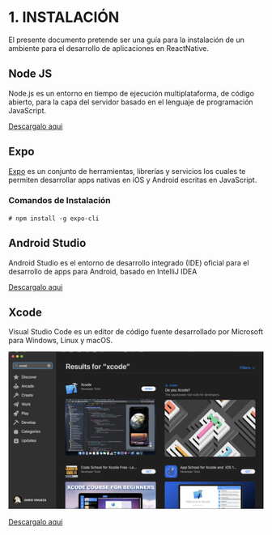 # 1. INSTALACIÓN

El presente documento pretende ser una guía para la instalación de un ambiente para el desarrollo de aplicaciones en ReactNative.

## Node JS

Node.js es un entorno en tiempo de ejecución multiplataforma, de código abierto, para la capa del servidor basado en el lenguaje de programación JavaScript.

[Descargalo aqui](https://nodejs.org/)

## Expo

[Expo](https://expo.io) es un conjunto de herramientas, librerías y servicios los cuales te permiten desarrollar apps nativas en iOS y Android escritas en JavaScript. 

### Comandos de Instalación

    # npm install -g expo-cli

## Android Studio

Android Studio es el entorno de desarrollo integrado (IDE) oficial para el desarrollo de apps para Android, basado en IntelliJ IDEA

[Descargalo aqui](https://developer.android.com/studio)

## Xcode

Visual Studio Code es un editor de código fuente desarrollado por Microsoft para Windows, Linux y macOS.

![image](recursos/xcode.png)

[Descargalo aqui](https://code.visualstudio.com/download)

